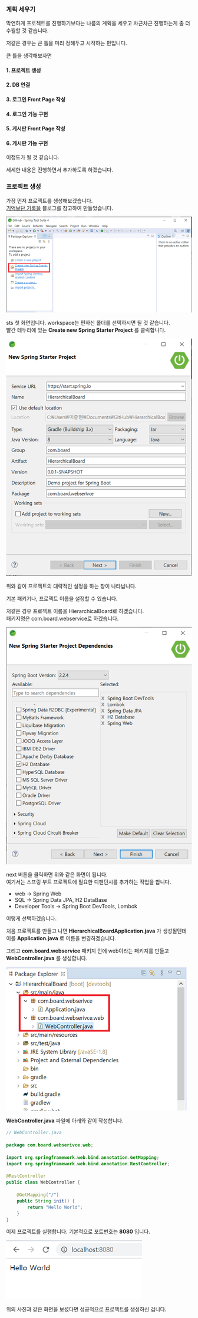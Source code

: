 ### 계획 세우기

막연하게 프로젝트를 진행하기보다는 나름의 계획을 세우고 차근차근 진행하는게 좀 더 수월할 것 같습니다.

저같은 경우는 큰 틀을 미리 정해두고 시작하는 편입니다.

큰 틀을 생각해보자면

#### 1. 프로젝트 생성

#### 2. DB 연결

#### 3. 로그인 Front Page 작성

#### 4. 로그인 기능 구현

#### 5. 게시판 Front Page 작성

#### 6. 게시판 기능 구현

이정도가 될 것 같습니다.

세세한 내용은 진행하면서 추가하도록 하겠습니다.

### 프로젝트 생성

가장 먼저 프로젝트를 생성해보겠습니다.  
[기억보단 기록을](https://jojoldu.tistory.com/284?category=689637) 블로그를 참고하여 만들었습니다.

![프로젝트 생성](images/sts첫화면.png)

sts 첫 화면입니다. workspace는 편하신 폴더를 선택하시면 될 것 같습니다.  
빨간 테두리에 있는 **Create new Spring Starter Project** 를 클릭합니다.

![프로젝트 설정](images/sts프로젝트설정.png)

위와 같이 프로젝트의 대략적인 설정을 하는 창이 나타납니다.

기본 패키기나, 프로젝트 이름을 설정할 수 있습니다.

저같은 경우 프로젝트 이름을 HierarchicalBoard로 하겠습니다.  
패키지명은 com.board.webservice로 하겠습니다.

![프로젝트 DP](images/프로젝트DP.png)

next 버튼을 클릭하면 위와 같은 화면이 됩니다.  
여기서는 스프링 부트 프로젝트에 필요한 디펜던시를 추가하는 작업을 합니다.

- web -> Spring Web
- SQL -> Spring Data JPA, H2 DataBase
- Developer Tools -> Spring Boot DevTools, Lombok

이렇게 선택하겠습니다.

처음 프로젝트를 만들고 나면 **HierarchicalBoardApplication.java** 가 생성될텐데 이를 **Application.java** 로 이름을 변경하겠습니다.

그리고 **com.board.webservice** 패키지 안에 web이라는 패키지를 만들고 **WebController.java** 를 생성합니다.

![프로젝트 나누기](images/프로젝트파일나누기.png)

**WebController.java** 파일에 아래와 같이 작성합니다.

```java
// WebController.java

package com.board.webserivce.web;

import org.springframework.web.bind.annotation.GetMapping;
import org.springframework.web.bind.annotation.RestController;

@RestController
public class WebController {

	@GetMapping("/")
	public String init() {
		return "Hello World";
	}
}

```

이제 프로젝트를 실행합니다. 기본적으로 포트번호는 **8080** 입니다.

![프로젝트 나누기](images/프로젝트실행.png)

위의 사진과 같은 화면을 보셨다면 성공적으로 프로젝트를 생성하신 겁니다.
